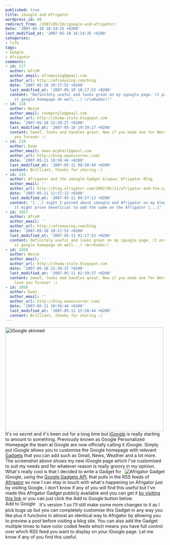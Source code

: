 ```yaml
---
published: true
title: iGoogle and Afrigator
wordpress_id: 48
redirect_from: /2007/05/10/igoogle-and-afrigator/
date: '2007-05-10 18:14:35 +0200'
last_modified_at: '2007-05-10 16:14:35 +0200'
categories:
- life
tags:
- Google
- Afrigator
comments:
- id: 217
  author: AfroM
  author_email: afromusing@gmail.com
  author_url: http://afromusing.com/blog
  date: '2007-05-10 20:17:52 +0200'
  last_modified_at: '2007-05-10 18:17:52 +0200'
  content: "Definitely useful and looks great on my igoogle page. (I prefer calling
    it google homepage oh well...) \r\nKudos!!"
- id: 218
  author: Wezzo
  author_email: chumpstyle@gmail.com
  author_url: http://chump-style.blogspot.com
  date: '2007-05-10 21:39:27 +0200'
  last_modified_at: '2007-05-10 19:39:27 +0200'
  content: Sweet, looks and handles great. Now if you made one for Netvibes I'd love
    you forever :)
- id: 219
  author: Ewan
  author_email: ewan.mcphail@gmail.com
  author_url: http://blog.ewanscorner.com/
  date: '2007-05-11 10:58:44 +0200'
  last_modified_at: '2007-05-11 08:58:44 +0200'
  content: Brilliant, thanks for sharing :)
- id: 222
  author: Afrigator and the iGoogle Gadget &laquo; Afrigator Blog
  author_email: ''
  author_url: http://blog.afrigator.com/2007/05/11/afrigator-and-the-igoogle-gadget/
  date: '2007-05-11 11:57:13 +0200'
  last_modified_at: '2007-05-11 09:57:13 +0200'
  content: "[...] night I posted about iGoogle and Afrigator on my blog and I thought
    it might prove beneficial to add the same on the Afrigator [...]"
- id: 2857
  author: AfroM
  author_email: ''
  author_url: http://afromusing.com/blog
  date: '2007-05-10 20:17:52 +0200'
  last_modified_at: '2007-05-11 01:17:52 +0200'
  content: Definitely useful and looks great on my igoogle page. (I prefer calling
    it google homepage oh well...) <br>Kudos!!
- id: 2858
  author: Wezzo
  author_email: ''
  author_url: http://chump-style.blogspot.com
  date: '2007-05-10 21:39:27 +0200'
  last_modified_at: '2007-05-11 02:39:27 +0200'
  content: Sweet, looks and handles great. Now if you made one for Netvibes I&#39;d
    love you forever :)
- id: 2859
  author: Ewan
  author_email: ''
  author_url: http://blog.ewanscorner.com/
  date: '2007-05-11 10:58:44 +0200'
  last_modified_at: '2007-05-11 15:58:44 +0200'
  content: Brilliant, thanks for sharing :)
---
```

<a href="http://www.flickr.com/photos/justinhartman/492598171/" title="Photo Sharing"><img src="http://farm1.static.flickr.com/211/492598171_68151bd005.jpg" width="500" height="329" alt="iGoogle skinned" /></a>
It's no secret and it's been out for a long time but <a href="http://www.google.com/ig">iGoogle</a> is really starting to amount to something. Previously known as Google Personalized Homepage the team at Google are now officially calling it iGoogle. Simply put iGoogle allows you to customise the Google homepage with relevant <a href="http://www.google.com/ig/directory?hl=en&root=/ig&dpos=top">Gadgets</a> that you can add such as Gmail, News, Weather and a lot more.
The screenshot above shows my new iGoogle page which I've customised to suit my needs and for whatever reason is really groovy in my opinion. 
<img src="http://afrigator.com/plugins/google/rss-screenshot.png" alt="Afrigator Gadget" align="right" />What's really cool is that I decided to write a Gadget for iGoogle, using the <a href="http://www.google.com/apis/homepage/">Google Gadgets API</a>, that pulls in the RSS feeds of <a href="http://afrigator.com">Afrigator</a> so now I can stay in touch with what's happening on Afrigator just by visiting Google.
I don't know if any of you will find this useful but I've made this Afrigator Gadget publicly available and you can get it <a href="http://www.google.com/ig/add?moduleurl=http://afrigator.com/plugins/google/afrigatorrss.xml&source=imag">by visiting this link</a> or you can just click the Add to Google button below.
<a href="http://fusion.google.com/add?moduleurl=http%3A//afrigator.com/plugins/google/afrigatorrss.xml"><img src="http://buttons.googlesyndication.com/fusion/add.gif" width="104" height="17" border="0" alt="Add to Google"></a>
It's version 1 so I'll still make some more changes to it as I pick bugs up but you can completely customise this Gadget in any way you like plus it functions in almost an identical way to Afrigator by allowing you to preview a post before visiting a blog site. You can also add the Gadget multiple times to have color coded feeds which means you have full control over which RSS feed you want to display on your iGoogle page.
Let me know if any of you find this useful.
